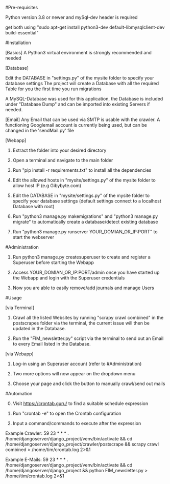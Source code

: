 #Pre-requisites

Python version 3.8 or newer and mySql-dev header is required

get both using "sudo apt-get install python3-dev default-libmysqlclient-dev build-essential"


#Installation

[Basics]
A Python3 virtual environment is strongly recommended and needed

[Database]

Edit the DATABASE in "settings.py" of the mysite folder to specify your database settings
The project will create a Database with all the required Table for you the first time you run migrations

A MySQL-Database was used for this application, the Database is included under "Database Dump" and can be imported into existing Servers if needed.


[Email]
Any Email that can be used via SMTP is usable with the crawler. A functioning Googlemail account is currently being used, but can be changed in the 'sendMail.py' file


[Webapp]

1. Extract the folder into your desired directory

2. Open a terminal and navigate to the main folder

3. Run "pip install -r requirements.txt" to install all the dependencies

4. Edit the allowed hosts in "mysite/settings.py" of the mysite folder to allow host IP (e.g Gibybyte.com)

5. Edit the DATABASE in "mysite/settings.py" of the mysite folder to specify your database settings (default settings connect to a localhost Database with root)

6. Run "python3 manage.py makemigrations" and "python3 manage.py migrate" to automatically create a database/detect existing database

7. Run "python3 manage.py runserver YOUR_DOMIAN_OR_IP:PORT" to start the webserver


#Administration

1. Run python3 manage.py createsuperuser to create and register a Superuser before starting the Webapp

2. Access YOUR_DOMIAN_OR_IP:PORT/admin once you have started up the Webapp and login with the Superuser credentials

3. Now you are able to easily remove/add journals and manage Users



#Usage

[via Terminal]

1. Crawl all the listed Websites by running "scrapy crawl combined" in the postscrapes folder via the terminal, the current issue will then be updated in the Database.

2. Run the "FIM_newsletter.py" script via the terminal to send out an Email to every Email listed in the Database.

[via Webapp]

1. Log-in using an Superuser account (refer to #Administration)

2. Two more options will now appear on the dropdown menu

3. Choose your page and click the button to manually crawl/send out mails


#Automation

0. Visit https://crontab.guru/ to find a suitable schedule expression

1. Run "crontab -e" to open the Crontab configuration

2. Input a command/commands to execute after the expression



Example Crawler: 
59 23 * * * . /home/djangoserver/django_project/venv/bin/activate && cd /home/djangoserver/django_project/crawler/postscrape && scrapy crawl combined > /home/tim/crontab.log 2>&1

Example E-Mails:
59 23 * * * . /home/djangoserver/django_project/venv/bin/activate && cd /home/djangoserver/django_project && python FIM_newsletter.py > /home/tim/crontab.log 2>&1




